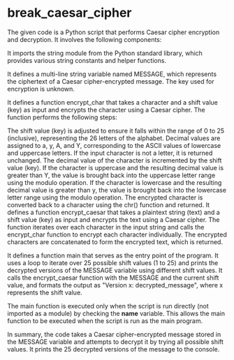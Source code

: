 # break_caesar_cipher

The given code is a Python script that performs Caesar cipher encryption and decryption. It involves the following components:

It imports the string module from the Python standard library, which provides various string constants and helper functions.

It defines a multi-line string variable named MESSAGE, which represents the ciphertext of a Caesar cipher-encrypted message. The key used for encryption is unknown.

It defines a function encrypt_char that takes a character and a shift value (key) as input and encrypts the character using a Caesar cipher. The function performs the following steps:

The shift value (key) is adjusted to ensure it falls within the range of 0 to 25 (inclusive), representing the 26 letters of the alphabet.
Decimal values are assigned to a, y, A, and Y, corresponding to the ASCII values of lowercase and uppercase letters.
If the input character is not a letter, it is returned unchanged.
The decimal value of the character is incremented by the shift value (key).
If the character is uppercase and the resulting decimal value is greater than Y, the value is brought back into the uppercase letter range using the modulo operation.
If the character is lowercase and the resulting decimal value is greater than y, the value is brought back into the lowercase letter range using the modulo operation.
The encrypted character is converted back to a character using the chr() function and returned.
It defines a function encrypt_caesar that takes a plaintext string (text) and a shift value (key) as input and encrypts the text using a Caesar cipher. The function iterates over each character in the input string and calls the encrypt_char function to encrypt each character individually. The encrypted characters are concatenated to form the encrypted text, which is returned.

It defines a function main that serves as the entry point of the program. It uses a loop to iterate over 25 possible shift values (1 to 25) and prints the decrypted versions of the MESSAGE variable using different shift values. It calls the encrypt_caesar function with the MESSAGE and the current shift value, and formats the output as "Version x: decrypted_message", where x represents the shift value.

The main function is executed only when the script is run directly (not imported as a module) by checking the __name__ variable. This allows the main function to be executed when the script is run as the main program.

In summary, the code takes a Caesar cipher-encrypted message stored in the MESSAGE variable and attempts to decrypt it by trying all possible shift values. It prints the 25 decrypted versions of the message to the console.
